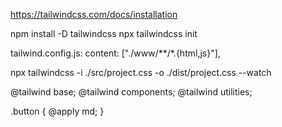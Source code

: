 https://tailwindcss.com/docs/installation

npm install -D tailwindcss
npx tailwindcss init

tailwind.config.js: content: ["./www/**/*.{html,js}"],

npx tailwindcss -i ./src/project.css -o ./dist/project.css --watch

@tailwind base;
@tailwind components;
@tailwind utilities;

.button { @apply md; }